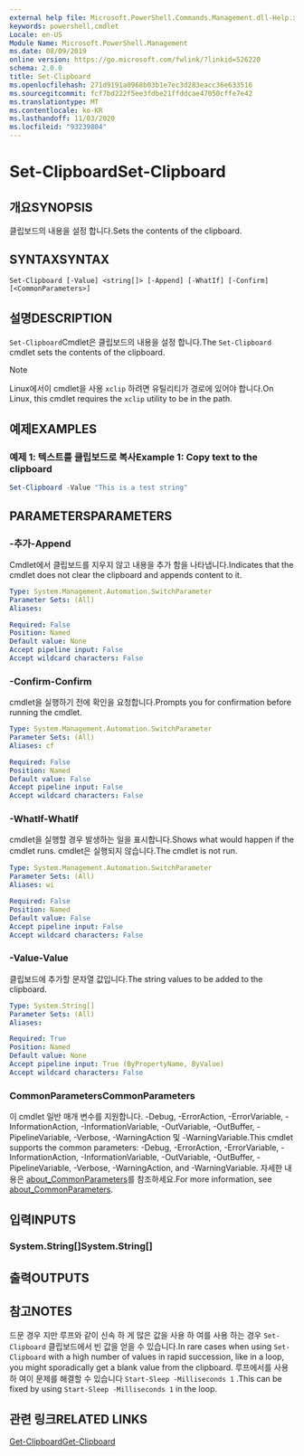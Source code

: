 ```yaml
---
external help file: Microsoft.PowerShell.Commands.Management.dll-Help.xml
keywords: powershell,cmdlet
Locale: en-US
Module Name: Microsoft.PowerShell.Management
ms.date: 08/09/2019
online version: https://go.microsoft.com/fwlink/?linkid=526220
schema: 2.0.0
title: Set-Clipboard
ms.openlocfilehash: 271d9191a0968b03b1e7ec3d283eacc36e633516
ms.sourcegitcommit: fcf7bd222f5ee3fdbe21ffddcae47050cffe7e42
ms.translationtype: MT
ms.contentlocale: ko-KR
ms.lasthandoff: 11/03/2020
ms.locfileid: "93239804"
---
```

# <span data-ttu-id="b5b73-103">Set-Clipboard</span><span class="sxs-lookup"><span data-stu-id="b5b73-103">Set-Clipboard</span></span>

## <span data-ttu-id="b5b73-104">개요</span><span class="sxs-lookup"><span data-stu-id="b5b73-104">SYNOPSIS</span></span>
<span data-ttu-id="b5b73-105">클립보드의 내용을 설정 합니다.</span><span class="sxs-lookup"><span data-stu-id="b5b73-105">Sets the contents of the clipboard.</span></span>

## <span data-ttu-id="b5b73-106">SYNTAX</span><span class="sxs-lookup"><span data-stu-id="b5b73-106">SYNTAX</span></span>

```
Set-Clipboard [-Value] <string[]> [-Append] [-WhatIf] [-Confirm] [<CommonParameters>]
```

## <span data-ttu-id="b5b73-107">설명</span><span class="sxs-lookup"><span data-stu-id="b5b73-107">DESCRIPTION</span></span>

<span data-ttu-id="b5b73-108">`Set-Clipboard`Cmdlet은 클립보드의 내용을 설정 합니다.</span><span class="sxs-lookup"><span data-stu-id="b5b73-108">The `Set-Clipboard` cmdlet sets the contents of the clipboard.</span></span>

> [!NOTE]
> <span data-ttu-id="b5b73-109">Linux에서이 cmdlet을 사용 `xclip` 하려면 유틸리티가 경로에 있어야 합니다.</span><span class="sxs-lookup"><span data-stu-id="b5b73-109">On Linux, this cmdlet requires the `xclip` utility to be in the path.</span></span>

## <span data-ttu-id="b5b73-110">예제</span><span class="sxs-lookup"><span data-stu-id="b5b73-110">EXAMPLES</span></span>

### <span data-ttu-id="b5b73-111">예제 1: 텍스트를 클립보드로 복사</span><span class="sxs-lookup"><span data-stu-id="b5b73-111">Example 1: Copy text to the clipboard</span></span>

```powershell
Set-Clipboard -Value "This is a test string"
```

## <span data-ttu-id="b5b73-112">PARAMETERS</span><span class="sxs-lookup"><span data-stu-id="b5b73-112">PARAMETERS</span></span>

### <span data-ttu-id="b5b73-113">-추가</span><span class="sxs-lookup"><span data-stu-id="b5b73-113">-Append</span></span>

<span data-ttu-id="b5b73-114">Cmdlet에서 클립보드를 지우지 않고 내용을 추가 함을 나타냅니다.</span><span class="sxs-lookup"><span data-stu-id="b5b73-114">Indicates that the cmdlet does not clear the clipboard and appends content to it.</span></span>

```yaml
Type: System.Management.Automation.SwitchParameter
Parameter Sets: (All)
Aliases:

Required: False
Position: Named
Default value: None
Accept pipeline input: False
Accept wildcard characters: False
```

### <span data-ttu-id="b5b73-115">-Confirm</span><span class="sxs-lookup"><span data-stu-id="b5b73-115">-Confirm</span></span>

<span data-ttu-id="b5b73-116">cmdlet을 실행하기 전에 확인을 요청합니다.</span><span class="sxs-lookup"><span data-stu-id="b5b73-116">Prompts you for confirmation before running the cmdlet.</span></span>

```yaml
Type: System.Management.Automation.SwitchParameter
Parameter Sets: (All)
Aliases: cf

Required: False
Position: Named
Default value: False
Accept pipeline input: False
Accept wildcard characters: False
```

### <span data-ttu-id="b5b73-117">-WhatIf</span><span class="sxs-lookup"><span data-stu-id="b5b73-117">-WhatIf</span></span>

<span data-ttu-id="b5b73-118">cmdlet을 실행할 경우 발생하는 일을 표시합니다.</span><span class="sxs-lookup"><span data-stu-id="b5b73-118">Shows what would happen if the cmdlet runs.</span></span> <span data-ttu-id="b5b73-119">cmdlet은 실행되지 않습니다.</span><span class="sxs-lookup"><span data-stu-id="b5b73-119">The cmdlet is not run.</span></span>

```yaml
Type: System.Management.Automation.SwitchParameter
Parameter Sets: (All)
Aliases: wi

Required: False
Position: Named
Default value: False
Accept pipeline input: False
Accept wildcard characters: False
```

### <span data-ttu-id="b5b73-120">-Value</span><span class="sxs-lookup"><span data-stu-id="b5b73-120">-Value</span></span>

<span data-ttu-id="b5b73-121">클립보드에 추가할 문자열 값입니다.</span><span class="sxs-lookup"><span data-stu-id="b5b73-121">The string values to be added to the clipboard.</span></span>

```yaml
Type: System.String[]
Parameter Sets: (All)
Aliases:

Required: True
Position: Named
Default value: None
Accept pipeline input: True (ByPropertyName, ByValue)
Accept wildcard characters: False
```

### <span data-ttu-id="b5b73-122">CommonParameters</span><span class="sxs-lookup"><span data-stu-id="b5b73-122">CommonParameters</span></span>

<span data-ttu-id="b5b73-123">이 cmdlet 일반 매개 변수를 지원합니다. -Debug, -ErrorAction, -ErrorVariable, -InformationAction, -InformationVariable, -OutVariable, -OutBuffer, -PipelineVariable, -Verbose, -WarningAction 및 -WarningVariable.</span><span class="sxs-lookup"><span data-stu-id="b5b73-123">This cmdlet supports the common parameters: -Debug, -ErrorAction, -ErrorVariable, -InformationAction, -InformationVariable, -OutVariable, -OutBuffer, -PipelineVariable, -Verbose, -WarningAction, and -WarningVariable.</span></span> <span data-ttu-id="b5b73-124">자세한 내용은 [about_CommonParameters](https://go.microsoft.com/fwlink/?LinkID=113216)를 참조하세요.</span><span class="sxs-lookup"><span data-stu-id="b5b73-124">For more information, see [about_CommonParameters](https://go.microsoft.com/fwlink/?LinkID=113216).</span></span>

## <span data-ttu-id="b5b73-125">입력</span><span class="sxs-lookup"><span data-stu-id="b5b73-125">INPUTS</span></span>

### <span data-ttu-id="b5b73-126">System.String[]</span><span class="sxs-lookup"><span data-stu-id="b5b73-126">System.String[]</span></span>

## <span data-ttu-id="b5b73-127">출력</span><span class="sxs-lookup"><span data-stu-id="b5b73-127">OUTPUTS</span></span>

## <span data-ttu-id="b5b73-128">참고</span><span class="sxs-lookup"><span data-stu-id="b5b73-128">NOTES</span></span>

<span data-ttu-id="b5b73-129">드문 경우 지만 루프와 같이 신속 하 게 많은 값을 사용 하 여를 사용 하는 경우 `Set-Clipboard` 클립보드에서 빈 값을 얻을 수 있습니다.</span><span class="sxs-lookup"><span data-stu-id="b5b73-129">In rare cases when using `Set-Clipboard` with a high number of values in rapid succession, like in a loop, you might sporadically get a blank value from the clipboard.</span></span> <span data-ttu-id="b5b73-130">루프에서를 사용 하 여이 문제를 해결할 수 있습니다 `Start-Sleep -Milliseconds 1` .</span><span class="sxs-lookup"><span data-stu-id="b5b73-130">This can be fixed by using `Start-Sleep -Milliseconds 1` in the loop.</span></span>

## <span data-ttu-id="b5b73-131">관련 링크</span><span class="sxs-lookup"><span data-stu-id="b5b73-131">RELATED LINKS</span></span>

[<span data-ttu-id="b5b73-132">Get-Clipboard</span><span class="sxs-lookup"><span data-stu-id="b5b73-132">Get-Clipboard</span></span>](Get-Clipboard.md)

